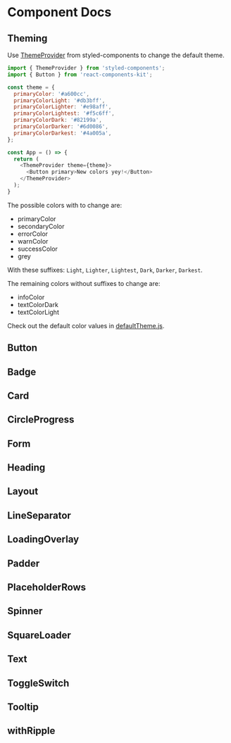 # Component Docs

## Theming
Use [ThemeProvider](https://github.com/styled-components/styled-components#theming)
from styled-components to change the default theme.

```javascript
import { ThemeProvider } from 'styled-components';
import { Button } from 'react-components-kit';

const theme = {
  primaryColor: '#a600cc',
  primaryColorLight: '#db3bff',
  primaryColorLighter: '#e98aff',
  primaryColorLightest: '#f5c6ff',
  primaryColorDark: '#82199a',
  primaryColorDarker: '#6d0086',
  primaryColorDarkest: '#4a005a',
};

const App = () => {
  return (
    <ThemeProvider theme={theme}>
      <Button primary>New colors yey!</Button>
    </ThemeProvider>
  );
}
```

The possible colors with to change are:
* primaryColor
* secondaryColor
* errorColor
* warnColor
* successColor
* grey

With these suffixes: `Light`, `Lighter`, `Lightest`, `Dark`, `Darker`, `Darkest`.

The remaining colors without suffixes to change are:
* infoColor
* textColorDark
* textColorLight

Check out the default color values in [defaultTheme.js](components/defaultTheme.js).

## Button

## Badge

## Card

## CircleProgress

## Form

## Heading

## Layout

## LineSeparator

## LoadingOverlay

## Padder

## PlaceholderRows

## Spinner

## SquareLoader

## Text

## ToggleSwitch

## Tooltip

## withRipple
